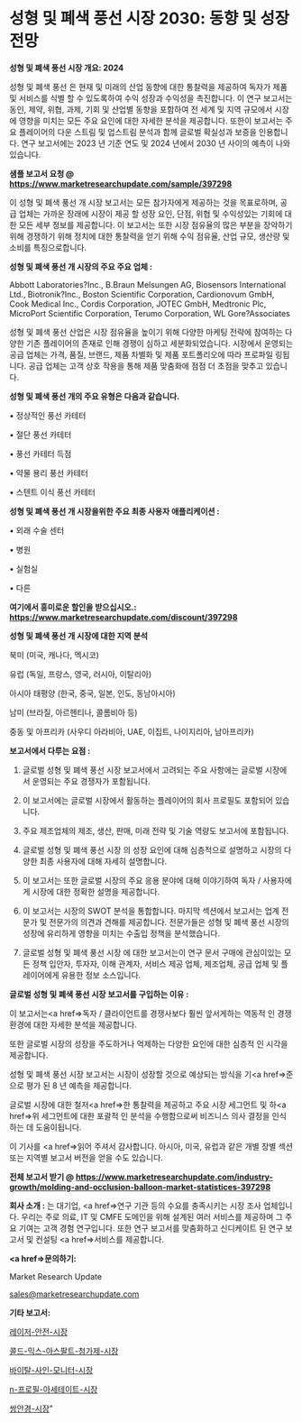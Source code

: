 # 성형 및 폐색 풍선 시장 2030: 동향 및 성장 전망

<strong>성형 및 폐색 풍선 시장 개요: 2024</strong>

성형 및 폐색 풍선 은 현재 및 미래의 산업 동향에 대한 통찰력을 제공하여 독자가 제품 및 서비스를 식별 할 수 있도록하여 수익 성장과 수익성을 촉진합니다. 이 연구 보고서는 동인, 제약, 위협, 과제, 기회 및 산업별 동향을 포함하여 전 세계 및 지역 규모에서 시장에 영향을 미치는 모든 주요 요인에 대한 자세한 분석을 제공합니다. 또한이 보고서는 주요 플레이어의 다운 스트림 및 업스트림 분석과 함께 글로벌 확실성과 보증을 인용합니다. 연구 보고서에는 2023 년 기준 연도 및 2024 년에서 2030 년 사이의 예측이 나와 있습니다.



<strong>샘플 보고서 요청 @ <a href=https://www.marketresearchupdate.com/sample/397298>https://www.marketresearchupdate.com/sample/397298</a></strong>

이 성형 및 폐색 풍선 개 시장 보고서는 모든 참가자에게 제공하는 것을 목표로하며, 공급 업체는 가까운 장래에 시장이 제공 할 성장 요인, 단점, 위협 및 수익성있는 기회에 대한 모든 세부 정보를 제공합니다. 이 보고서는 또한 시장 점유율의 많은 부분을 장악하기 위해 경쟁하기 위해 정치에 대한 통찰력을 얻기 위해 수익 점유율, 산업 규모, 생산량 및 소비를 특징으로합니다.



<strong>성형 및 폐색 풍선 개 시장의 주요 주요 업체 :</strong>

Abbott Laboratories?Inc., B.Braun Melsungen AG, Biosensors International Ltd., Biotronik?Inc., Boston Scientific Corporation, Cardionovum GmbH, Cook Medical Inc., Cordis Corporation, JOTEC GmbH, Medtronic Plc, MicroPort Scientific Corporation, Terumo Corporation, WL Gore?Associates

성형 및 폐색 풍선 산업은 시장 점유율을 높이기 위해 다양한 마케팅 전략에 참여하는 다양한 기존 플레이어의 존재로 인해 경쟁이 심하고 세분화되었습니다. 시장에서 운영되는 공급 업체는 가격, 품질, 브랜드, 제품 차별화 및 제품 포트폴리오에 따라 프로파일 링됩니다. 공급 업체는 고객 상호 작용을 통해 제품 맞춤화에 점점 더 초점을 맞추고 있습니다.



<strong>성형 및 폐색 풍선 개의 주요 유형은 다음과 같습니다.</strong>

• 정상적인 풍선 카테터

• 절단 풍선 카테터

• 풍선 카테터 득점

• 약물 용리 풍선 카테터

• 스텐트 이식 풍선 카테터



<strong>성형 및 폐색 풍선 개 시장을위한 주요 최종 사용자 애플리케이션 :</strong>

• 외래 수술 센터

• 병원

• 실험실

• 다른



<strong>여기에서 흥미로운 할인을 받으십시오.: <a href=https://www.marketresearchupdate.com/discount/397298>https://www.marketresearchupdate.com/discount/397298</a></strong>



<strong>성형 및 폐색 풍선 개 시장에 대한 지역 분석</strong>

북미 (미국, 캐나다, 멕시코)

유럽 (독일, 프랑스, 영국, 러시아, 이탈리아)

아시아 태평양 (한국, 중국, 일본, 인도, 동남아시아)

남미 (브라질, 아르헨티나, 콜롬비아 등)

중동 및 아프리카 (사우디 아라비아, UAE, 이집트, 나이지리아, 남아프리카)



<strong>보고서에서 다루는 요점 :</strong>

1. 글로벌 성형 및 폐색 풍선 시장 보고서에서 고려되는 주요 사항에는 글로벌 시장에서 운영되는 주요 경쟁자가 포함됩니다.

2. 이 보고서에는 글로벌 시장에서 활동하는 플레이어의 회사 프로필도 포함되어 있습니다.

3. 주요 제조업체의 제조, 생산, 판매, 미래 전략 및 기술 역량도 보고서에 포함됩니다.

4. 글로벌 성형 및 폐색 풍선 시장 의 성장 요인에 대해 심층적으로 설명하고 시장의 다양한 최종 사용자에 대해 자세히 설명합니다.

5. 이 보고서는 또한 글로벌 시장의 주요 응용 분야에 대해 이야기하여 독자 / 사용자에게 시장에 대한 정확한 설명을 제공합니다.

6. 이 보고서는 시장의 SWOT 분석을 통합합니다. 마지막 섹션에서 보고서는 업계 전문가 및 전문가의 의견과 견해를 제공합니다. 전문가들은 성형 및 폐색 풍선 시장의 성장에 유리하게 영향을 미치는 수출입 정책을 분석했습니다.

7. 글로벌 성형 및 폐색 풍선 시장 에 대한 보고서는이 연구 문서 구매에 관심이있는 모든 정책 입안자, 투자자, 이해 관계자, 서비스 제공 업체, 제조업체, 공급 업체 및 플레이어에게 유용한 정보 소스입니다.



<strong>글로벌 성형 및 폐색 풍선 시장 보고서를 구입하는 이유 :</strong>

이 보고서는<a href=>독자 / 클</a>라이언트를 경쟁사보다 훨씬 앞서게하는 역동적 인 경쟁 환경에 대한 자세한 분석을 제공합니다.

또한 글로벌 시장의 성장을 주도하거나 억제하는 다양한 요인에 대한 심층적 인 시각을 제공합니다.

성형 및 폐색 풍선 시장 보고서는 시장이 성장할 것으로 예상되는 방식을 기<a href=>준으로</a> 평가 된 8 년 예측을 제공합니다.

글로벌 시장에 대한 철저<a href=>한 통찰력</a>을 제공하고 주요 시장 세그먼트 및 하<a href=>위 세그</a>먼트에 대한 포괄적 인 분석을 수행함으로써 비즈니스 의사 결정을 인식하는 데 도움이됩니다.

이 기사를 <a href=>읽어 주</a>셔서 감사합니다. 아시아, 미국, 유럽과 같은 개별 장별 섹션 또는 지역별 보고서 버전을 얻을 수도 있습니다.



<strong>전체 보고서 받기 @ <a href=https://www.marketresearchupdate.com/industry-growth/molding-and-occlusion-balloon-market-statistices-397298>https://www.marketresearchupdate.com/industry-growth/molding-and-occlusion-balloon-market-statistices-397298</a></strong>



<strong>회사 소개 :</strong>
는 대기업, <a href=>연구 기</a>관 등의 수요를 충족시키는 시장 조사 업체입니다. 우리는 주로 의료, IT 및 CMFE 도메인을 위해 설계된 여러 서비스를 제공하며 그 주요 기여는 고객 경험 연구입니다. 또한 연구 보고서를 맞춤화하고 신디케이트 된 연구 보고서 및 컨설팅 <a href=>서비</a>스를 제공합니다.



<strong><a href=>문의하기:</a></strong>

Market Research Update

sales@marketresearchupdate.com



<strong>기타 보고서:</strong>

<a href=https://www.linkedin.com/pulse/레이저-안전-시장-현재-및-미래-성장-2029-market-matrix-musings-analysis/>레이저-안전-시장</a>

<a href=https://www.linkedin.com/pulse/콜드-믹스-아스팔트-첨가제-시장-동향-및-성장-전망-analytics-avenue-adventures-24-ana-khcdf/>콜드-믹스-아스팔트-첨가제-시장</a>

<a href=https://www.linkedin.com/pulse/바이탈-사인-모니터-시장-동향-및-성장-전망-trend-tracking-tips-360-analysis-qg41f/>바이탈-사인-모니터-시장</a>

<a href=https://www.linkedin.com/pulse/n-프로필-아세테이트-시장-현재-및-미래-성장-2030-trend-tracking-tips-360-analysis-iz5nf/>n-프로필-아세테이트-시장</a>

<a href=https://www.linkedin.com/pulse/쌍안경-시장-진입-전략-및-위험-평가2029년-consumer-connection-compendium-ana-r5rlf/>쌍안경-시장</a>"
